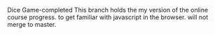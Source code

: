 Dice Game-completed
This branch holds the my version of the online course progress. to get familiar with javascript in the browser. will not merge to master.
